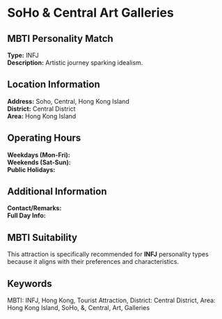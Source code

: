 # SoHo & Central Art Galleries

## MBTI Personality Match
**Type:** INFJ  
**Description:** Artistic journey sparking idealism.

## Location Information
**Address:** Soho, Central, Hong Kong Island  
**District:** Central District  
**Area:** Hong Kong Island

## Operating Hours
**Weekdays (Mon-Fri):**   
**Weekends (Sat-Sun):**   
**Public Holidays:** 

## Additional Information
**Contact/Remarks:**   
**Full Day Info:** 

## MBTI Suitability
This attraction is specifically recommended for **INFJ** personality types because it aligns with their preferences and characteristics.

## Keywords
MBTI: INFJ, Hong Kong, Tourist Attraction, District: Central District, Area: Hong Kong Island, SoHo, &, Central, Art, Galleries
